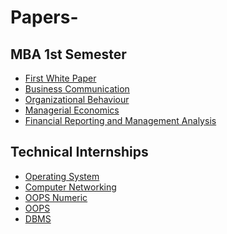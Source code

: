 # Papers- <br/>

## MBA 1st Semester
- [First White Paper](https://github.com/ankita1618/Papers-/blob/main/White%20Paper%20-%20For%20Old%20Times'%20Sake.pdf)
- [Business Communication](https://drive.google.com/drive/folders/1EgrLv4Rf3zTphJc0BbsAYB9-OSCVObdj?usp=sharing)
- [Organizational Behaviour](https://github.com/ankita1618/Papers-/tree/main/Organizational%20Behaviour)
- [Managerial Economics](https://github.com/ankita1618/Papers-/tree/main/Managerial%20Economics)
- [Financial Reporting and Management Analysis](https://github.com/ankita1618/Papers-/tree/main/FRMA)
<!--Internet Technology and Business(ITB) and Business Statistics(BS) -->
<!--Business and Legal Environment-->


## Technical Internships
- [Operating System](https://github.com/ankita1618/Papers-/tree/main/OS)
- [Computer Networking](https://github.com/ankita1618/Papers-/tree/main/Computer%20Networking) <!-- Google IT support course -->
- [OOPS Numeric](https://github.com/ankita1618/Papers-/blob/main/OOPS/Part%20C%2B%2B%201234.pdf) <!-- numeric@27 -->
- [OOPS](https://github.com/ankita1618/Papers-/blob/main/OOPS/OOPS_C%2B%2B_%20Prabhakar%20Sir.pdf)
- [DBMS](https://github.com/ankita1618/Papers-/tree/main/DBMS)
